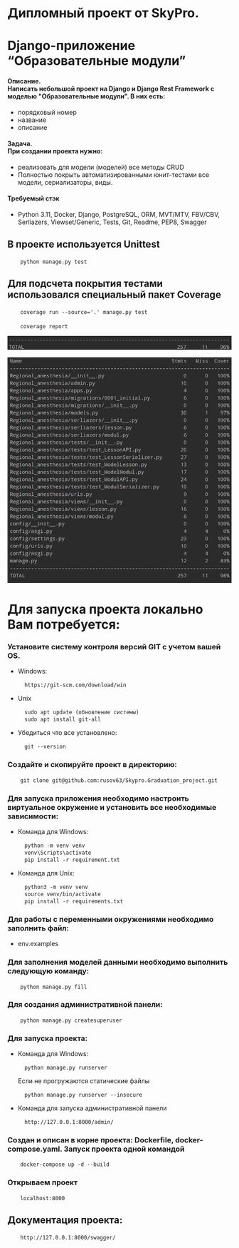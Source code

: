 # Дипломный проект от SkyPro. 
# Django-приложение “Образовательные модули”

#### Описание.<br> Написать небольшой проект на Django и Django Rest Framework с моделью "Образовательные модули". В них есть:
- порядковый номер
- название
- описание

#### Задача. <br>При создании проекта нужно: <br>
- реализовать для модели (моделей) все методы CRUD
- Полностью покрыть автоматизированными юнит-тестами все модели, сериализаторы, виды.

#### Требуемый стэк
- Python 3.11, Docker, Django, PostgreSQL, ORM, MVT/MTV, FBV/CBV, Serliazers, Viewset/Generic, Tests, Git, Readme, PEP8, Swagger



## В проекте используется Unittest

		python manage.py test

## Для подсчета покрытия тестами использовался специальный пакет Coverage

		coverage run --source='.' manage.py test

        coverage report

![img_3.png](screen%2Fimg_3.png)

![img.png](screen%2Fimg.png)


# Для запуска проекта локально Вам потребуется:

### Установите систему контроля версий GIT с учетом вашей OS.

- Windows:

		https://git-scm.com/download/win
- Unix 

		sudo apt update (обновление системы)
        sudo apt install git-all

- Убедиться что все установлено:
            
        git --version

### Создайте и скопируйте проект в директорию:

		git clone git@github.com:rusov63/Skypro.Graduation_project.git

### Для запуска приложения необходимо настроить виртуальное окружение и установить все необходимые зависимости:

- Команда для Windows:

        python -m venv venv
        venv\Scripts\activate
		pip install -r requirement.txt

- Команда для Unix:

		python3 -m venv venv
        source venv/bin/activate 
        pip install -r requirements.txt

### Для работы с переменными окружениями необходимо заполнить файл:

- env.examples

### Для заполнения моделей данными необходимо выполнить следующую команду:

		python manage.py fill

### Для создания административной панели:

		python manage.py createsuperuser

### Для запуска проекта:

- Команда для Windows:

		python manage.py runserver
	Если не прогружаются статические файлы

		python manage.py runserver --insecure 

- Команда для запуска административной панели
 
		http://127.0.0.1:8000/admin/

### Создан и описан в корне проекта: Dockerfile, docker-compose.yaml. Запуск проекта одной командой

		docker-compose up -d --build

### Открываем проект

		localhost:8000
## Документация проекта: 

		http://127.0.0.1:8000/swagger/